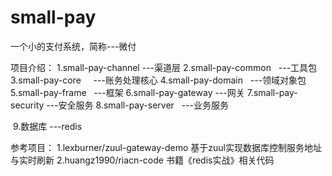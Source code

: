 # small-pay
一个小的支付系统，简称---微付

项目介绍：
  1.small-pay-channel  ---渠道层
  2.small-pay-common   ---工具包
  3.small-pay-core     ---账务处理核心
  4.small-pay-domain   ---领域对象包
  5.small-pay-frame    ---框架
  6.small-pay-gateway  ---网关
  7.small-pay-security ---安全服务
  8.small-pay-server   ---业务服务
  
  9.数据库 ---redis
  

参考项目：
  1.lexburner/zuul-gateway-demo 基于zuul实现数据库控制服务地址与实时刷新
  2.huangz1990/riacn-code  书籍《redis实战》相关代码
